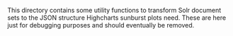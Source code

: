 This directory contains some utility functions to transform Solr document sets 
to the JSON structure Highcharts sunburst plots need. These are here just for
debugging purposes and should eventually be removed.